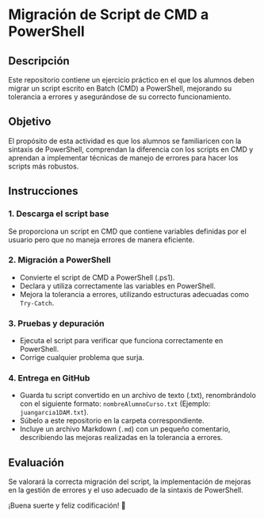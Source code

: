 # Migración de Script de CMD a PowerShell

## Descripción
Este repositorio contiene un ejercicio práctico en el que los alumnos deben migrar un script escrito en Batch (CMD) a PowerShell, mejorando su tolerancia a errores y asegurándose de su correcto funcionamiento.

## Objetivo
El propósito de esta actividad es que los alumnos se familiaricen con la sintaxis de PowerShell, comprendan la diferencia con los scripts en CMD y aprendan a implementar técnicas de manejo de errores para hacer los scripts más robustos.

## Instrucciones

### 1. Descarga el script base
Se proporciona un script en CMD que contiene variables definidas por el usuario pero que no maneja errores de manera eficiente.

### 2. Migración a PowerShell
- Convierte el script de CMD a PowerShell (.ps1).
- Declara y utiliza correctamente las variables en PowerShell.
- Mejora la tolerancia a errores, utilizando estructuras adecuadas como `Try-Catch`.

### 3. Pruebas y depuración
- Ejecuta el script para verificar que funciona correctamente en PowerShell.
- Corrige cualquier problema que surja.

### 4. Entrega en GitHub
- Guarda tu script convertido en un archivo de texto (.txt), renombrándolo con el siguiente formato:
  `nombreAlumnoCurso.txt` (Ejemplo: `juangarcia1DAM.txt`).
- Súbelo a este repositorio en la carpeta correspondiente.
- Incluye un archivo Markdown (`.md`) con un pequeño comentario, describiendo las mejoras realizadas en la tolerancia a errores.

## Evaluación
Se valorará la correcta migración del script, la implementación de mejoras en la gestión de errores y el uso adecuado de la sintaxis de PowerShell.

¡Buena suerte y feliz codificación! 🚀
